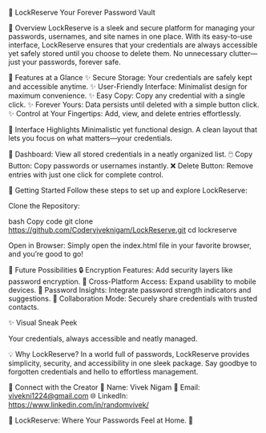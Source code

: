 🔐 LockReserve
Your Forever Password Vault


🌟 Overview
LockReserve is a sleek and secure platform for managing your passwords, usernames, and site names in one place. With its easy-to-use interface, LockReserve ensures that your credentials are always accessible yet safely stored until you choose to delete them. No unnecessary clutter—just your passwords, forever safe.

💼 Features at a Glance
✨ Secure Storage: Your credentials are safely kept and accessible anytime.
✨ User-Friendly Interface: Minimalist design for maximum convenience.
✨ Easy Copy: Copy any credential with a single click.
✨ Forever Yours: Data persists until deleted with a simple button click.
✨ Control at Your Fingertips: Add, view, and delete entries effortlessly.

🎨 Interface Highlights
Minimalistic yet functional design.
A clean layout that lets you focus on what matters—your credentials.

🔳 Dashboard: View all stored credentials in a neatly organized list.
🖱️ Copy Button: Copy passwords or usernames instantly.
❌ Delete Button: Remove entries with just one click for complete control.

🚀 Getting Started
Follow these steps to set up and explore LockReserve:

Clone the Repository:

bash
Copy code
git clone https://github.com/Coderviveknigam/LockReserve.git
cd lockreserve  

Open in Browser:
Simply open the index.html file in your favorite browser, and you’re good to go!

🌱 Future Possibilities
🔒 Encryption Features: Add security layers like password encryption.
📱 Cross-Platform Access: Expand usability to mobile devices.
🤖 Password Insights: Integrate password strength indicators and suggestions.
👥 Collaboration Mode: Securely share credentials with trusted contacts.

✨ Visual Sneak Peek

Your credentials, always accessible and neatly managed.

💡 Why LockReserve?
In a world full of passwords, LockReserve provides simplicity, security, and accessibility in one sleek package. Say goodbye to forgotten credentials and hello to effortless management.

🔗 Connect with the Creator
💼 Name: Vivek Nigam
💌 Email: vivekni1224@gmail.com
🌐 LinkedIn: https://www.linkedin.com/in/randomvivek/

🌟 LockReserve: Where Your Passwords Feel at Home. 🌟

